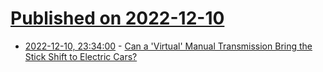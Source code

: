 # [Published on 2022-12-10](index.md)

* [2022-12-10, 23:34:00](https://tech.slashdot.org/story/22/12/10/0454247/can-a-virtual-manual-transmission-bring-the-stick-shift-to-electric-cars?utm_source=rss1.0mainlinkanon&utm_medium=feed) - [Can a 'Virtual' Manual Transmission Bring the Stick Shift to Electric Cars?](https://tech.slashdot.org/story/22/12/10/0454247/can-a-virtual-manual-transmission-bring-the-stick-shift-to-electric-cars?utm_source=rss1.0mainlinkanon&utm_medium=feed)
